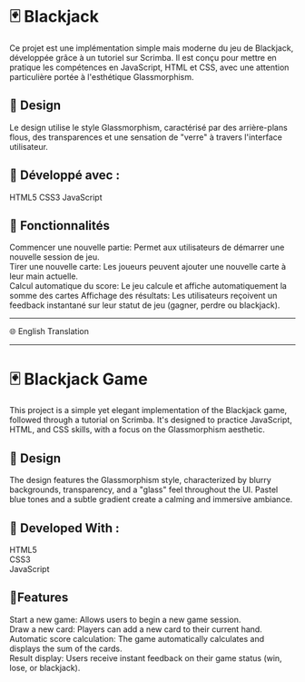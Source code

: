 # 🃏 Blackjack

Ce projet est une implémentation simple mais moderne du jeu de Blackjack, développée grâce à un tutoriel sur Scrimba. Il est conçu pour mettre en pratique les compétences en JavaScript, HTML et CSS, avec une attention particulière portée à l'esthétique Glassmorphism.


## 🌈 Design  
Le design utilise le style Glassmorphism, caractérisé par des arrière-plans flous, des transparences et une sensation de "verre" à travers l'interface utilisateur. 


## 🔧 Développé avec :  
HTML5
CSS3
JavaScript  

## 🚀 Fonctionnalités  

Commencer une nouvelle partie: Permet aux utilisateurs de démarrer une nouvelle session de jeu.  
Tirer une nouvelle carte: Les joueurs peuvent ajouter une nouvelle carte à leur main actuelle.  
Calcul automatique du score: Le jeu calcule et affiche automatiquement la somme des cartes 
Affichage des résultats: Les utilisateurs reçoivent un feedback instantané sur leur statut de jeu (gagner, perdre ou blackjack).  


____________________________________________________________________________________________________________________________________________________________________________________________
🌐 English Translation
____________________________________________________________________________________________________________________________________________________________________________________________

# 🃏 Blackjack Game  

This project is a simple yet elegant implementation of the Blackjack game, followed through a tutorial on Scrimba. It's designed to practice JavaScript, HTML, and CSS skills, with a focus on the Glassmorphism aesthetic.


## 🌈 Design  

The design features the Glassmorphism style, characterized by blurry backgrounds, transparency, and a "glass" feel throughout the UI. Pastel blue tones and a subtle gradient create a calming and immersive ambiance.

## 🔧 Developed With :  

HTML5  
CSS3  
JavaScript  


## 🚀Features  

Start a new game: Allows users to begin a new game session.  
Draw a new card: Players can add a new card to their current hand.  
Automatic score calculation: The game automatically calculates and displays the sum of the cards.  
Result display: Users receive instant feedback on their game status (win, lose, or blackjack).
